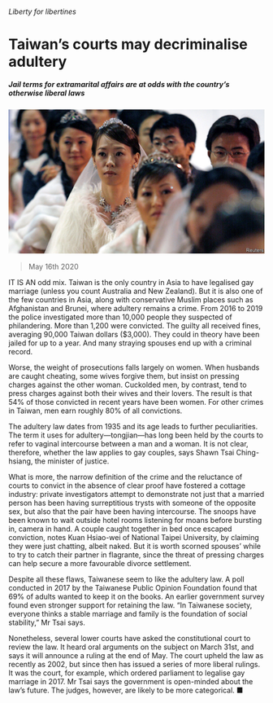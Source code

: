 ###### Liberty for libertines

# Taiwan’s courts may decriminalise adultery 

##### Jail terms for extramarital affairs are at odds with the country’s otherwise liberal laws 

![image](images/20200516_ASP002_0.jpg) 

> May 16th 2020 

IT IS AN odd mix. Taiwan is the only country in Asia to have legalised gay marriage (unless you count Australia and New Zealand). But it is also one of the few countries in Asia, along with conservative Muslim places such as Afghanistan and Brunei, where adultery remains a crime. From 2016 to 2019 the police investigated more than 10,000 people they suspected of philandering. More than 1,200 were convicted. The guilty all received fines, averaging 90,000 Taiwan dollars ($3,000). They could in theory have been jailed for up to a year. And many straying spouses end up with a criminal record.

Worse, the weight of prosecutions falls largely on women. When husbands are caught cheating, some wives forgive them, but insist on pressing charges against the other woman. Cuckolded men, by contrast, tend to press charges against both their wives and their lovers. The result is that 54% of those convicted in recent years have been women. For other crimes in Taiwan, men earn roughly 80% of all convictions.


The adultery law dates from 1935 and its age leads to further peculiarities. The term it uses for adultery—tongjian—has long been held by the courts to refer to vaginal intercourse between a man and a woman. It is not clear, therefore, whether the law applies to gay couples, says Shawn Tsai Ching-hsiang, the minister of justice.

What is more, the narrow definition of the crime and the reluctance of courts to convict in the absence of clear proof have fostered a cottage industry: private investigators attempt to demonstrate not just that a married person has been having surreptitious trysts with someone of the opposite sex, but also that the pair have been having intercourse. The snoops have been known to wait outside hotel rooms listening for moans before bursting in, camera in hand. A couple caught together in bed once escaped conviction, notes Kuan Hsiao-wei of National Taipei University, by claiming they were just chatting, albeit naked. But it is worth scorned spouses’ while to try to catch their partner in flagrante, since the threat of pressing charges can help secure a more favourable divorce settlement.

Despite all these flaws, Taiwanese seem to like the adultery law. A poll conducted in 2017 by the Taiwanese Public Opinion Foundation found that 69% of adults wanted to keep it on the books. An earlier government survey found even stronger support for retaining the law. “In Taiwanese society, everyone thinks a stable marriage and family is the foundation of social stability,” Mr Tsai says.

Nonetheless, several lower courts have asked the constitutional court to review the law. It heard oral arguments on the subject on March 31st, and says it will announce a ruling at the end of May. The court upheld the law as recently as 2002, but since then has issued a series of more liberal rulings. It was the court, for example, which ordered parliament to legalise gay marriage in 2017. Mr Tsai says the government is open-minded about the law’s future. The judges, however, are likely to be more categorical. ■

